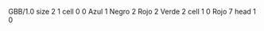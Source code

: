 <gs-board without-header> GBB/1.0
size 2 1
cell 0 0 Azul 1 Negro 2 Rojo 2 Verde 2 
cell 1 0 Rojo 7 
head 1 0 </gs-board>